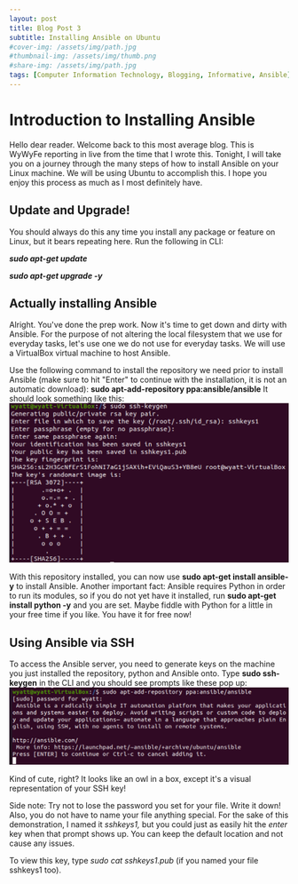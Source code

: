 ```yaml
---
layout: post
title: Blog Post 3
subtitle: Installing Ansible on Ubuntu 
#cover-img: /assets/img/path.jpg
#thumbnail-img: /assets/img/thumb.png
#share-img: /assets/img/path.jpg
tags: [Computer Information Technology, Blogging, Informative, Ansible]
---
```

# Introduction to Installing Ansible
Hello dear reader. Welcome back to this most average blog. This is WyWyFe reporting in live from the time that I wrote this. Tonight, I will take you on a journey through the many steps of how to install Ansible on your Linux machine. We will be using Ubuntu to accomplish this. I hope you enjoy this process as much as I most definitely have. 

## Update and Upgrade!
You should always do this any time you install any package or feature on Linux, but it bears repeating here. Run the following in CLI: 

**_sudo apt-get update_**

**_sudo apt-get upgrade -y_**

## Actually installing Ansible 
Alright. You've done the prep work. Now it's time to get down and dirty with Ansible. For the purpose of not altering the local filesystem that we use for everyday tasks, let's use one we do not use for everyday tasks. We will use a VirtualBox virtual machine to host Ansible. 

Use the following command to install the repository we need prior to install Ansible (make sure to hit "Enter" to continue with the installation, it is not an automatic download): **sudo apt-add-repository ppa:ansible/ansible** It should look something like this: ![picture 1](/assets/img/iamgi1.png)

With this repository installed, you can now use **sudo apt-get install ansible-y** to install Ansible. 
Another important fact: Ansible requires Python in order to run its modules, so if you do not yet have it installed, run **sudo apt-get install python -y** and you are set. Maybe fiddle with Python for a little in your free time if you like. You have it for free now!

## Using Ansible via SSH
To access the Ansible server, you need to generate keys on the machine you just installed the repository, python and Ansible onto. Type **sudo ssh-keygen** in the CLI and you should see prompts like these pop up: ![sshkeygen](/assets/img/iamgi2.png)

Kind of cute, right? It looks like an owl in a box, except it's a visual representation of your SSH key!

Side note: Try not to lose the password you set for your file. Write it down! Also, you do not have to name your file anything special. For the sake of this demonstration, I named it _sshkeys1,_ but you could just as easily hit the _enter_ key when that prompt shows up. You can keep the default location and not cause any issues.

To view this key, type _sudo cat sshkeys1.pub_ (if you named your file sshkeys1 too). 




